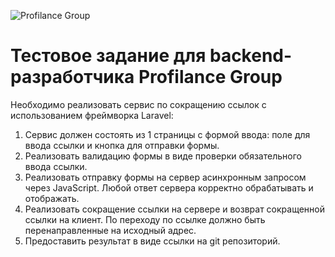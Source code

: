 ![Profilance Group](https://static.tildacdn.com/tild3638-3338-4136-b038-313132306438/Group_640.svg "Profilance Group")

# Тестовое задание для backend-разработчика Profilance Group

Необходимо реализовать сервис по сокращению ссылок с использованием фреймворка Laravel:

1. Сервис должен состоять из 1 страницы с формой ввода: поле для ввода ссылки и кнопка для отправки формы.
2. Реализовать валидацию формы в виде проверки обязательного ввода ссылки.
3. Реализовать отправку формы на сервер асинхронным запросом через JavaScript. Любой ответ сервера корректно обрабатывать и отображать.
4. Реализовать сокращение ссылки на сервере и возврат сокращенной ссылки на клиент. По переходу по ссылке должно быть перенаправленные на исходный адрес.
5. Предоставить результат в виде ссылки на git репозиторий.